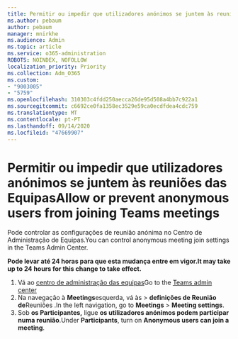 ```yaml
---
title: Permitir ou impedir que utilizadores anónimos se juntem às reuniões das Equipas
ms.author: pebaum
author: pebaum
manager: mnirkhe
ms.audience: Admin
ms.topic: article
ms.service: o365-administration
ROBOTS: NOINDEX, NOFOLLOW
localization_priority: Priority
ms.collection: Adm_O365
ms.custom:
- "9003005"
- "5759"
ms.openlocfilehash: 310303c4fdd250aecca26de95d508a4bb7c922a1
ms.sourcegitcommit: c6692ce0fa1358ec3529e59ca0ecdfdea4cdc759
ms.translationtype: MT
ms.contentlocale: pt-PT
ms.lasthandoff: 09/14/2020
ms.locfileid: "47669907"
---
```

# <a name="allow-or-prevent-anonymous-users-from-joining-teams-meetings"></a><span data-ttu-id="096db-102">Permitir ou impedir que utilizadores anónimos se juntem às reuniões das Equipas</span><span class="sxs-lookup"><span data-stu-id="096db-102">Allow or prevent anonymous users from joining Teams meetings</span></span>

<span data-ttu-id="096db-103">Pode controlar as configurações de reunião anónima no Centro de Administração de Equipas.</span><span class="sxs-lookup"><span data-stu-id="096db-103">You can control anonymous meeting join settings in the Teams Admin Center.</span></span>

<span data-ttu-id="096db-104">**Pode levar até 24 horas para que esta mudança entre em vigor.**</span><span class="sxs-lookup"><span data-stu-id="096db-104">**It may take up to 24 hours for this change to take effect.**</span></span>

1.  <span data-ttu-id="096db-105">Vá ao [centro de administração das equipas](https://admin.teams.microsoft.com)</span><span class="sxs-lookup"><span data-stu-id="096db-105">Go to the [Teams admin center](https://admin.teams.microsoft.com)</span></span>
2.  <span data-ttu-id="096db-106">Na navegação à **Meetings**esquerda, vá às   >   **definições de Reunião de**Reuniões .</span><span class="sxs-lookup"><span data-stu-id="096db-106">In the left navigation, go to  **Meetings**  >  **Meeting settings**.</span></span>
3.  <span data-ttu-id="096db-107">Sob  **os Participantes,** ligue  **os utilizadores anónimos podem participar numa reunião**.</span><span class="sxs-lookup"><span data-stu-id="096db-107">Under  **Participants**, turn on  **Anonymous users can join a meeting**.</span></span>